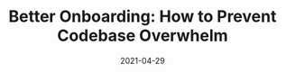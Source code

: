 ---
date: 2021-04-29
publisher: sourcegraph
tags:
  - onboarding
  - meta
target_url: https://about.sourcegraph.com/blog/better-onboarding-how-to-prevent-codebase-overwhelm/
title: "Better Onboarding: How to Prevent Codebase Overwhelm"
---